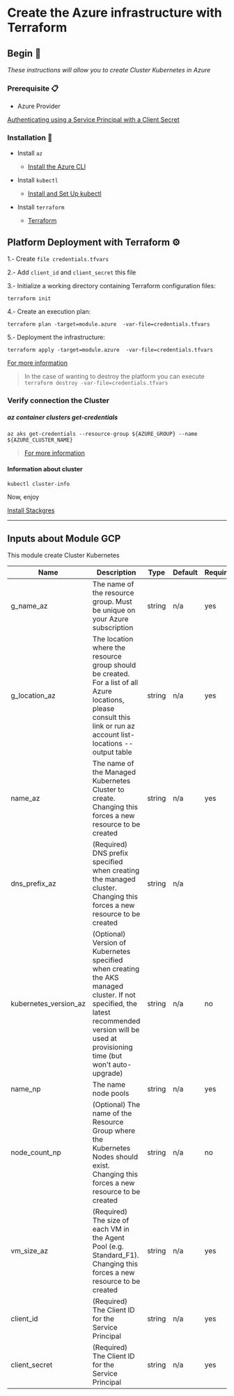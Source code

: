 # Create the Azure infrastructure with Terraform

## Begin 🚀

_These instructions will allow you to create Cluster Kubernetes in Azure_

### Prerequisite 📋

* Azure Provider

[Authenticating using a Service Principal with a Client Secret](https://www.terraform.io/docs/providers/azurerm/guides/service_principal_client_secret.html)

### Installation 🔧
* Install `az`

  * [Install the Azure CLI](https://docs.microsoft.com/en-us/cli/azure/install-azure-cli?view=azure-cli-latest)

* Install `kubectl`

  * [Install and Set Up kubectl](https://kubernetes.io/docs/tasks/tools/install-kubectl/)

* Install `terraform`

  * [Terraform](https://learn.hashicorp.com/terraform/getting-started/install.html)

## Platform Deployment with Terraform  ⚙️

1.- Create `file credentials.tfvars`

2.- Add `client_id` and `client_secret` this file

3.- Initialize a working directory containing Terraform configuration files:  

`terraform init`

4.- Create an execution plan:

`terraform plan -target=module.azure  -var-file=credentials.tfvars`

5.- Deployment the infrastructure:  

`terraform apply -target=module.azure  -var-file=credentials.tfvars`

[For more information](https://www.terraform.io/docs/commands/index.html)

> In the case of wanting to destroy the platform you can execute `terraform destroy -var-file=credentials.tfvars`

### Verify connection the Cluster
##### az container clusters get-credentials
`az aks get-credentials --resource-group ${AZURE_GROUP} --name ${AZURE_CLUSTER_NAME} `
> [For more information]()

#### Information about cluster

`kubectl cluster-info`

Now, enjoy

[Install Stackgres](https://gitlab.com/ongresinc/stackgres/blob/124-write-stackgres-0-8-documentation/doc/demo/gcloud.md)


---
## Inputs about Module GCP


This module create Cluster Kubernetes

Name|Description|	Type|	Default|	Required
---|---|---|---|---|
g_name_az |The name of the resource group. Must be unique on your Azure subscription| string|n/a|yes
g_location_az|The location where the resource group should be created. For a list of all Azure locations, please consult this link or run az account list-locations --output table| string|n/a|yes
name_az|The name of the Managed Kubernetes Cluster to create. Changing this forces a new resource to be created|string|n/a|yes
dns_prefix_az|(Required) DNS prefix specified when creating the managed cluster. Changing this forces a new resource to be created|string|n/a|
kubernetes_version_az|(Optional) Version of Kubernetes specified when creating the AKS managed cluster. If not specified, the latest recommended version will be used at provisioning time (but won't auto-upgrade)|string|n/a|no
name_np|The name node pools | string | n/a| yes
node_count_np|(Optional) The name of the Resource Group where the Kubernetes Nodes should exist. Changing this forces a new resource to be created|string|n/a|no
vm_size_az |(Required) The size of each VM in the Agent Pool (e.g. Standard_F1). Changing this forces a new resource to be created|string|n/a|yes
client_id |(Required) The Client ID for the Service Principal|string|n/a|yes
client_secret|(Required) The Client ID for the Service Principal|string|n/a|yes
